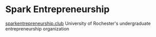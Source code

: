 # Spark Entrepreneurship

<a href="sparkentrepreneurship.club">sparkentrepreneurship.club</a>
University of Rochester's undergraduate entrepreneurship organization